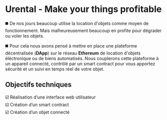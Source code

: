 # Urental - Make your things profitable
:black_medium_square: De nos jours beaucoup utilise la location d'objets comme moyen de fonctionnement. Mais malheureusement beaucoup en profite pour dégrader ou voler les objets.

:black_medium_square: Pour cela nous avons pensé à mettre en place une plateforme décentralisée (**DApp**) sur le réseau **Ethereum** de location d'objets éléctronique ou de biens automatisés. Nous couplerons cette plateforme à un appareil connecté, contrôlé par un smart contract pour vous apportez sécurité et un suivi en temps réel de votre objet.

## Objectifs techniques
:ballot_box_with_check: Réalisation d’une interface web utilisateur<br>
:ballot_box_with_check: Création d’un smart contract<br>
:ballot_box_with_check: Création d’un objet connecté<br>